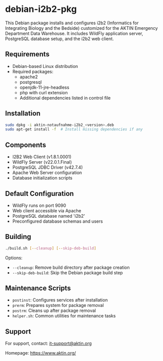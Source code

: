 # debian-i2b2-pkg

This Debian package installs and configures i2b2 (Informatics for Integrating Biology and the Bedside) customized for the AKTIN Emergency Department Data Warehouse. It includes WildFly application server, PostgreSQL database setup, and the i2b2 web client.

## Requirements
- Debian-based Linux distribution
- Required packages:
    - apache2
    - postgresql
    - openjdk-11-jre-headless
    - php with curl extension
    - Additional dependencies listed in control file

## Installation
```bash
sudo dpkg -i aktin-notaufnahme-i2b2_<version>.deb
sudo apt-get install -f  # Install missing dependencies if any
```

## Components
- I2B2 Web Client (v1.8.1.0001)
- WildFly Server (v22.0.1.Final)
- PostgreSQL JDBC Driver (v42.7.4)
- Apache Web Server configuration
- Database initialization scripts

## Default Configuration
- WildFly runs on port 9090
- Web client accessible via Apache
- PostgreSQL database named 'i2b2'
- Preconfigured database schemas and users

## Building
```bash
./build.sh [--cleanup] [--skip-deb-build]
```
Options:
- `--cleanup`: Remove build directory after package creation
- `--skip-deb-build`: Skip the Debian package build step

## Maintenance Scripts
- `postinst`: Configures services after installation
- `prerm`: Prepares system for package removal
- `postrm`: Cleans up after package removal
- `helper.sh`: Common utilities for maintenance tasks

## Support
For support, contact: [it-support@aktin.org](mailto:it-support@aktin.org)

Homepage: https://www.aktin.org/
